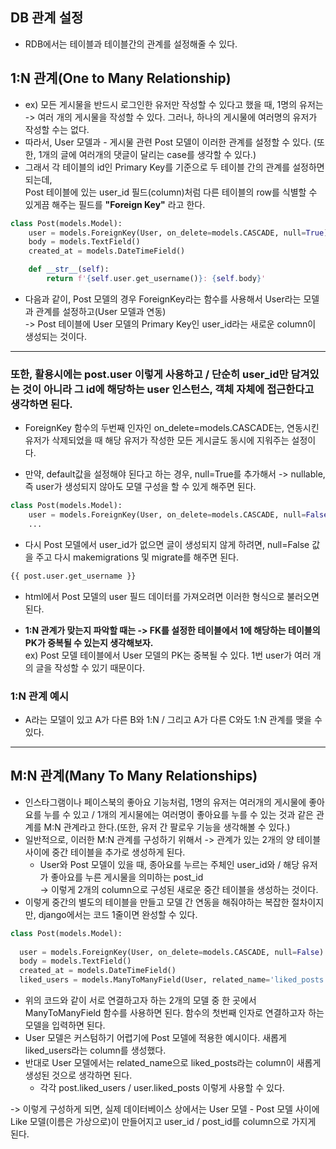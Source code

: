 ## DB 관계 설정
- RDB에서는 테이블과 테이블간의 관계를 설정해줄 수 있다.

## 1:N 관계(One to Many Relationship)

- ex) 모든 게시물을 반드시 로그인한 유저만 작성할 수 있다고 했을 때, 1명의 유저는 -> 여러 개의 게시물을 작성할 수 있다. 그러나, 하나의 게시물에 여러명의 유저가 작성할 수는 없다.
- 따라서, User 모델과 - 게시물 관련 Post 모델이 이러한 관계를 설정할 수 있다. (또한, 1개의 글에 여러개의 댓글이 달리는 case를 생각할 수 있다.)
- 그래서 각 테이블의 id인 Primary Key를 기준으로 두 테이블 간의 관계를 설정하면 되는데,   
  Post 테이블에 있는 user_id 필드(column)처럼 다른 테이블의 row를 식별할 수 있게끔 해주는 필드를 **"Foreign Key"** 라고 한다.

```python
class Post(models.Model):
    user = models.ForeignKey(User, on_delete=models.CASCADE, null=True)
    body = models.TextField()
    created_at = models.DateTimeField()

    def __str__(self):
        return f'{self.user.get_username()}: {self.body}'
```

- 다음과 같이, Post 모델의 경우 ForeignKey라는 함수를 사용해서 User라는 모델과 관계를 설정하고(User 모델과 연동)   
  -> Post 테이블에 User 모델의 Primary Key인 user_id라는 새로운 column이 생성되는 것이다.
  
* * *  
### 또한, 활용시에는 post.user 이렇게 사용하고 / 단순히 user_id만 담겨있는 것이 아니라 그 id에 해당하는 user 인스턴스, 객체 자체에 접근한다고 생각하면 된다.

- ForeignKey 함수의 두번째 인자인 on_delete=models.CASCADE는, 연동시킨 유저가 삭제되었을 때 해당 유저가 작성한 모든 게시글도 동시에 지워주는 설정이다.

* 만약, default값을 설정해야 된다고 하는 경우, null=True를 추가해서 -> nullable, 즉 user가 생성되지 않아도 모델 구성을 할 수 있게 해주면 된다.

```python
class Post(models.Model):
    user = models.ForeignKey(User, on_delete=models.CASCADE, null=False)
    ...
```

- 다시 Post 모델에서 user_id가 없으면 글이 생성되지 않게 하려면, null=False 값을 주고 다시 makemigrations 및 migrate를 해주면 된다.

```html
{{ post.user.get_username }}
```

- html에서 Post 모델의 user 필드 데이터를 가져오려면 이러한 형식으로 불러오면 된다.


- **1:N 관계가 맞는지 파악할 때는 -> FK를 설정한 테이블에서 1에 해당하는 테이블의 PK가 중복될 수 있는지 생각해보자.**   
  ex) Post 모델 테이블에서 User 모델의 PK는 중복될 수 있다. 1번 user가 여러 개의 글을 작성할 수 있기 때문이다.


### 1:N 관계 예시
- A라는 모델이 있고 A가 다른 B와 1:N / 그리고 A가 다른 C와도 1:N 관계를 맺을 수 있다.


* * * 
## M:N 관계(Many To Many Relationships)
- 인스타그램이나 페이스북의 좋아요 기능처럼, 1명의 유저는 여러개의 게시물에 좋아요를 누를 수 있고 / 1개의 게시물에는 여러명이 좋아요를 누를 수 있는 것과 같은 관계를 M:N 관계라고 한다.(또한, 유저 간 팔로우 기능을 생각해볼 수 있다.)
- 일반적으로, 이러한 M:N 관계를 구성하기 위해서 -> 관계가 있는 2개의 양 테이블 사이에 중간 테이블을 추가로 생성하게 된다.
  - User와 Post 모델이 있을 때, 종아요를 누르는 주체인 user_id와 / 해당 유저가 좋아요를 누른 게시물을 의미하는 post_id   
    -> 이렇게 2개의 column으로 구성된 새로운 중간 테이블을 생성하는 것이다.
- 이렇게 중간의 별도의 테이블을 만들고 모델 간 연동을 해줘야하는 복잡한 절차이지만, django에서는 코드 1줄이면 완성할 수 있다.

```python
class Post(models.Model):
  
  user = models.ForeignKey(User, on_delete=models.CASCADE, null=False)
  body = models.TextField()
  created_at = models.DateTimeField()
  liked_users = models.ManyToManyField(User, related_name='liked_posts')
```

- 위의 코드와 같이 서로 연결하고자 하는 2개의 모델 중 한 곳에서 ManyToManyField 함수를 사용하면 된다. 함수의 첫번째 인자로 연결하고자 하는 모델을 입력하면 된다.
- User 모델은 커스텀하기 어렵기에 Post 모델에 적용한 예시이다. 새롭게 liked_users라는 column를 생성했다.
- 반대로 User 모델에서는 related_name으로 liked_posts라는 column이 새롭게 생성된 것으로 생각하면 된다.
  - 각각 post.liked_users / user.liked_posts 이렇게 사용할 수 있다.

-> 이렇게 구성하게 되면, 실제 데이터베이스 상에서는 User 모델 - Post 모델 사이에 Like 모델(이름은 가상으로)이 만들어지고 user_id / post_id를 column으로 가지게 된다.
